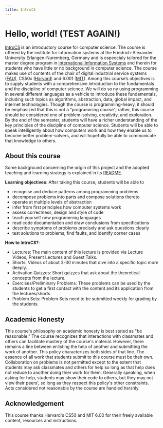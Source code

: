 ```yaml
---
title: IntroCS
---
```


# Hello, world! (TEST AGAIN!)
[IntroCS]((https://www.is.rw.fau.de/lehre/veranstaltungen/intro-to-cs/)) is an introductory course for computer science. The course is offered by the institute for information systems at the Friedrich-Alexander University Erlangen-Nuremberg, Germany and is especcialy tailored for the master degree program in [International Information Systems]((http://iis.fau.de/)) and therein for students who have little or no background in computer science. The course makes use of contents of the chair of digital industrial service systems ([FAU](https://www.fau.de/)), CS50x ([Harvard](https://www.harvard.edu/)) and 6.001 ([MIT](http://web.mit.edu/)).
Among this course’s objectives is to supply students with a comprehensive introduction to the fundamentals and the discipline of computer science. We will do so ny using programming in several different languages as a vehicle to introduce these fundamentals, including such topics as algorithms, abstraction, data, global impact, and internet technologies. Though the course is programming-heavy, it should be emphasized that this is not a “programming course”; rather, this course should be considered one of problem-solving, creativity, and exploration. By the end of the semester, students will have a richer understanding of the key principles of the discipline of computer science. Students will be able to speak intelligently about how computers work and how they enable us to become better problem-solvers, and will hopefully be able to communicate that knowledge to others.

## About this course
Some background concerning the origin of this project and the adopted teaching and learning strategy is explained in its [README](https://github.com/EinGartenzwerg/EinGartenzwerg.github.io/blob/master/README.md).

**Learning objectives**: After taking this course, students will be able to
- recognise and deduce patterns among programming problems
- decompose problems into parts and compose solutions thereto
- operate at multiple levels of abstraction
- infer from first principles how computer systems work
- assess correctness, design and style of code
- teach yourself new programming languages
- read code documentation and draw conclusions from specifications
- describe symptoms of problems precisely and ask questions clearly
- test solutions to problems, find faults, and identify corner cases

**How to IntroCS?**:
- Lectures: The main content of this lecture is provided via Lecture Videos, Present Lectures and Guest Talks.
- Shorts: Videos of about 3-30 minutes that dive into a specific topic more deeply.
- Activation Quizzes: Short quizzes that ask about the theoretical concepts from the lecture.
- Exercises/Preliminary Problems: These problems can be used by the students to get a first contact with the content and its application from the lectures/shorts.
- Problem Sets: Problem Sets need to be submitted weekly for grading by the students.

## Academic Honesty
This course's philosophy on academic honesty is best stated as "be reasonable." The course recognizes that interactions with classmates and others can facilitate mastery of the course's material. However, there remains a line between enlisting the help of another and submitting the work of another. This policy characterizes both sides of that line.
The essence of all work that students submit to this course must be their own. Collaboration on problems is not permitted except to the extent that students may ask classmates and others for help so long as that help does not reduce to another doing thier work for them. Generally speaking, when asking for help, students may show their code to others, but they may not view their peers', so long as they respect this policy's other constraints.
Acts considered not reasonable by the course are handled harshly.

## Acknowledgement
This course thanks Harvard's CS50 and MIT 6.00 for their freely available content, resources and instructions.